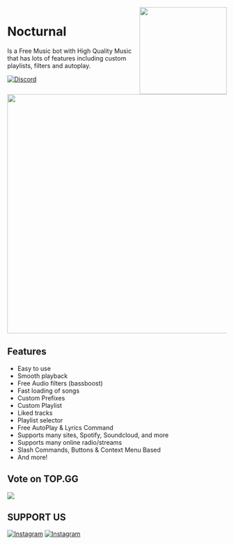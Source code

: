 <img align="right" src="https://cdn.discordapp.com/attachments/973183376926314556/973381647410008144/Nocturnal_Avatar.png" height="200" width="200">


# Nocturnal


Is a Free Music bot with High Quality Music that has lots of features including custom playlists, filters and autoplay.<br>

[![Discord](https://discordapp.com/api/guilds/465236219463204874/widget.png)](https://discord.gg/invite/wvvQrGV)

<a href="https://dsc.gg/nocturnalbot">
  <img src="https://cdn.discordapp.com/attachments/973183376926314556/974427336692883486/invite-nocturnal-badge.png" style="width: 550px; heigh: 100px"></img> 
</a> 

## Features
- Easy to use
- Smooth playback
- Free Audio filters (bassboost)
- Fast loading of songs
- Custom Prefixes
- Custom Playlist
- Liked tracks
- Playlist selector
- Free AutoPlay & Lyrics Command
- Supports many sites, Spotify, Soundcloud, and more
- Supports many online radio/streams
- Slash Commands, Buttons & Context Menu Based
- And more!

## Vote on TOP.GG
<a href="https://top.gg/bot/531091404584124416">
  <img src="https://top.gg/api/widget/531091404584124416.svg">
</a>

<h2>SUPPORT US</h2>
<p>
<a href="https://www.buymeacoffee.com/isdwk" target="_blank"><img alt="Instagram" src="https://img.shields.io/badge/Buy%20Me%20a%20Coffee-ffdd00?style=for-the-badge&logo=buy-me-a-coffee&logoColor=black" /></a>
<a href="https://ko-fi.com/R5R3CL07C" target="_blank"><img alt="Instagram" src="https://img.shields.io/badge/Ko--fi-F16061?style=for-the-badge&logo=ko-fi&logoColor=white" /></a>
</p>
